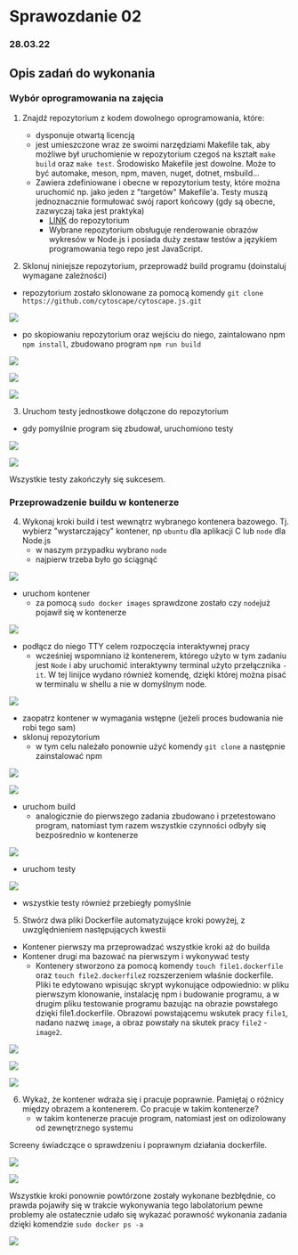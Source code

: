 
# Sprawozdanie 02
### 28.03.22
## Opis zadań do wykonania

### Wybór oprogramowania na zajęcia
1.  Znajdź repozytorium z kodem dowolnego oprogramowania, które:
	* dysponuje otwartą licencją
	* jest umieszczone wraz ze swoimi narzędziami Makefile tak, aby możliwe był uruchomienie w repozytorium czegoś na kształt ```make build``` oraz ```make test```. Środowisko Makefile jest dowolne. Może to być automake, meson, npm, maven, nuget, dotnet, msbuild...
	* Zawiera zdefiniowane i obecne w repozytorium testy, które można uruchomić np. jako jeden z "targetów" Makefile'a. Testy muszą jednoznacznie formułować swój raport końcowy (gdy są obecne, zazwyczaj taka jest praktyka)
		*  [LINK](https://github.com/cytoscape/cytoscape.js) do repozytorium 
		* Wybrane repozytorium obsługuje renderowanie obrazów wykresów w Node.js i  posiada duży zestaw testów a językiem programowania tego repo jest JavaScript.
		 
2.  Sklonuj niniejsze repozytorium, przeprowadź build programu (doinstaluj wymagane zależności)
* repozytorium zostało sklonowane za pomocą komendy `git clone https://github.com/cytoscape/cytoscape.js.git`
 
![](./lab3/1.png)

*  po skopiowaniu repozytorium oraz wejściu do niego, zaintalowano npm `npm install`, zbudowano program `npm run build ` 

![](./lab3/2a.png)

![](./lab3/2b.png)

![](./lab3/2c.png)

3.  Uruchom testy jednostkowe dołączone do repozytorium
* gdy pomyślnie program się zbudował, uruchomiono testy 

![](./lab3/3a.png)

![](./lab3/3b.png)


Wszystkie testy zakończyły się sukcesem. 



### Przeprowadzenie buildu w kontenerze
4. Wykonaj kroki build i test wewnątrz wybranego kontenera bazowego. Tj. wybierz "wystarczający" kontener, np ```ubuntu``` dla aplikacji C lub ```node``` dla Node.js
	* w naszym przypadku wybrano `node`
	* najpierw trzeba było go ściągnąć 

![](./lab3/4a.png)

* uruchom kontener
	* za pomocą `sudo docker images` sprawdzone zostało czy `node`już pojawił się w kontenerze

![](./lab3/4b.png)

* podłącz do niego TTY celem rozpoczęcia interaktywnej pracy
	* wcześniej wspomniano iż kontenerem, którego użyto w tym zadaniu jest `Node` i aby uruchomić interaktywny terminal użyto przełącznika `-it`. W tej linijce wydano również komendę, dzięki której można pisać w terminalu w shellu a nie w domyślnym node. 

![](./lab3/x1.png)

* zaopatrz kontener w wymagania wstępne (jeżeli proces budowania nie robi tego sam)
* sklonuj repozytorium
	* w tym celu należało ponownie użyć komendy `git clone` a następnie zainstalować npm 

![](./lab3/x2.png)

![](./lab3/x3.png)


* uruchom build
	* analogicznie do pierwszego zadania zbudowano i przetestowano program, natomiast tym razem wszystkie czynności odbyły się bezpośrednio w kontenerze

![](./lab3/x4.png)


* uruchom testy

![](./lab3/x5.png)

 *  wszystkie testy również przebiegły pomyślnie 

5. Stwórz dwa pliki Dockerfile automatyzujące kroki powyżej, z uwzględnieniem następujących kwestii
* Kontener pierwszy ma przeprowadzać wszystkie kroki aż do builda
* Kontener drugi ma bazować na pierwszym i wykonywać testy
	* Kontenery stworzono za pomocą komendy `touch file1.dockerfile` oraz `touch file2.dockerfile`z rozszerzeniem właśnie dockerfile. Pliki te edytowano wpisując skrypt wykonujące odpowiednio: w pliku pierwszym klonowanie, instalację npm  i budowanie programu, a w drugim pliku testowanie programu bazując na obrazie powstałego dzięki file1.dockerfile.  Obrazowi powstającemu wskutek pracy `file1`, nadano nazwę `image`, a obraz powstały na skutek pracy `file2` -`image2`. 


![](./lab3/5a.png)


![](./lab3/5b.png)


![](./lab3/5c.png)



6. Wykaż, że kontener wdraża się i pracuje poprawnie. Pamiętaj o różnicy między obrazem a kontenerem. Co pracuje w takim kontenerze?
	* w takim kontenerze pracuje program, natomiast jest on odizolowany od zewnętrznego systemu 

Screeny świadczące o sprawdzeniu i poprawnym działania dockerfile. 

![](./lab3/6a.png)


![](./lab3/6b.png)

Wszystkie kroki ponownie powtórzone zostały wykonane bezbłędnie, co prawda pojawiły się w trakcie wykonywania tego labolatorium pewne problemy ale ostatecznie udało się wykazać porawność wykonania zadania dzięki komendzie `sudo docker ps -a`



![](./lab3/lastscreen.png)
